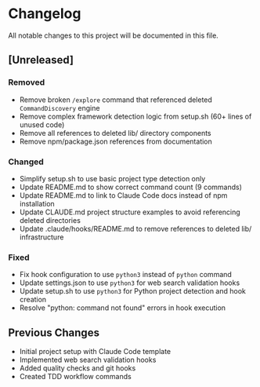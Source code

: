 # Changelog

All notable changes to this project will be documented in this file.

## [Unreleased]

### Removed
- Remove broken `/explore` command that referenced deleted `CommandDiscovery` engine
- Remove complex framework detection logic from setup.sh (60+ lines of unused code)
- Remove all references to deleted lib/ directory components
- Remove npm/package.json references from documentation

### Changed
- Simplify setup.sh to use basic project type detection only
- Update README.md to show correct command count (9 commands)
- Update README.md to link to Claude Code docs instead of npm installation
- Update CLAUDE.md project structure examples to avoid referencing deleted directories
- Update .claude/hooks/README.md to remove references to deleted lib/ infrastructure

### Fixed
- Fix hook configuration to use `python3` instead of `python` command
- Update settings.json to use `python3` for web search validation hooks
- Update setup.sh to use `python3` for Python project detection and hook creation
- Resolve "python: command not found" errors in hook execution

## Previous Changes
- Initial project setup with Claude Code template
- Implemented web search validation hooks
- Added quality checks and git hooks
- Created TDD workflow commands